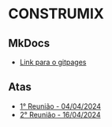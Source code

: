 # CONSTRUMIX

## MkDocs
- [Link para o gitpages](https://mdsreq-fga-unb.github.io/2024.1-CONSTRUMIX/)

## Atas 
- [1° Reunião - 04/04/2024 ](Atas/1_reuniao.md)
- [2° Reunião - 16/04/2024 ](Atas/)


